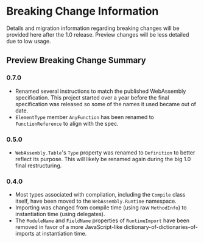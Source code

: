 # Breaking Change Information

Details and migration information regarding breaking changes will be provided here after the 1.0 release.
Preview changes will be less detailed due to low usage.

## Preview Breaking Change Summary

### 0.7.0

* Renamed several instructions to match the published WebAssembly specification.
  This project started over a year before the final specification was released so some of the names it used became out of date.
* `ElementType` member `AnyFunction` has been renamed to `FunctionReference` to align with the spec.

### 0.5.0

* `WebAssembly.Table`'s `Type` property was renamed to `Definition` to better reflect its purpose.
  This will likely be renamed again during the big 1.0 final restructuring.

### 0.4.0

* Most types associated with compilation, including the `Compile` class itself, have been moved to the `WebAssembly.Runtime` namespace.
* Importing was changed from compile time (using raw `MethodInfo`) to instantiation time (using delegates).
* The `ModuleName` and `FieldName` properties of `RuntimeImport` have been removed in favor of a more JavaScript-like dictionary-of-dictionaries-of-imports at instantiation time.
